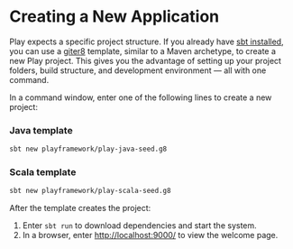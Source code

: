<!--- Copyright (C) 2009-2019 Lightbend Inc. <https://www.lightbend.com> -->
# Creating a New Application

Play expects a specific project structure. If you already have [sbt installed](https://www.scala-sbt.org/1.x/docs/Setup.html), you can use a [giter8](http://www.foundweekends.org/giter8/) template, similar to a Maven archetype, to create a new Play project. This gives you the advantage of setting up your project folders, build structure, and development environment — all with one command.

In a command window, enter one of the following lines to create a new project:

### Java template

```bash
sbt new playframework/play-java-seed.g8
```

### Scala template

```bash
sbt new playframework/play-scala-seed.g8
```

After the template creates the project:

1. Enter `sbt run` to download dependencies and start the system.
1. In a browser, enter <http://localhost:9000/> to view the welcome page.


